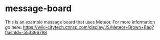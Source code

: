 # message-board

This is an example message board that uses Meteor.  For more information go here:  https://wiki-citytech.ctmsp.com/display/JS/Meteor+Brown+Bag?flashId=-553366798
